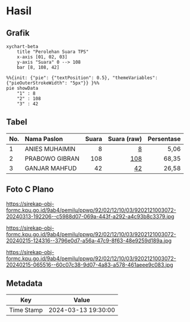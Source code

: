 # Hasil

## Grafik

```mermaid
xychart-beta
    title "Perolehan Suara TPS"
    x-axis [01, 02, 03]
    y-axis "Suara" 0 --> 108
    bar [8, 108, 42]
```

```mermaid
%%{init: {"pie": {"textPosition": 0.5}, "themeVariables": {"pieOuterStrokeWidth": "5px"}} }%%
pie showData
    "1" : 8
    "2" : 108
    "3" : 42
```

## Tabel

| No. | Nama Paslon    | Suara | Suara (raw) | Persentase |
|:--- |:-------------- | -----:| -----------:| ----------:|
| 1   | ANIES MUHAIMIN | 8     | [8][p-1]    | 5,06       |
| 2   | PRABOWO GIBRAN | 108   | [108][p-2]  | 68,35      |
| 3   | GANJAR MAHFUD  | 42    | [42][p-3]   | 26,58      |


[p-1]: https://github.com/gigit-pemilu/pemilu-2024-92-papua-barat/blob/main/pilpres/hitung-suara/sub/92-papua-barat/sub/02-manokwari/sub/12-manokwari-barat/sub/1003-wosi/sub/072-tps/sub/paslon-1.txt
[p-2]: https://github.com/gigit-pemilu/pemilu-2024-92-papua-barat/blob/main/pilpres/hitung-suara/sub/92-papua-barat/sub/02-manokwari/sub/12-manokwari-barat/sub/1003-wosi/sub/072-tps/sub/paslon-2.txt
[p-3]: https://github.com/gigit-pemilu/pemilu-2024-92-papua-barat/blob/main/pilpres/hitung-suara/sub/92-papua-barat/sub/02-manokwari/sub/12-manokwari-barat/sub/1003-wosi/sub/072-tps/sub/paslon-3.txt

## Foto C Plano

https://sirekap-obj-formc.kpu.go.id/9ab4/pemilu/ppwp/92/02/12/10/03/9202121003072-20240313-192206--c5988d07-069a-443f-a292-a4c93b8c3379.jpg

https://sirekap-obj-formc.kpu.go.id/9ab4/pemilu/ppwp/92/02/12/10/03/9202121003072-20240215-124316--3796e0d7-a56a-47c9-8f63-48e9259d189a.jpg

https://sirekap-obj-formc.kpu.go.id/9ab4/pemilu/ppwp/92/02/12/10/03/9202121003072-20240215-065516--60c07c38-9d07-4a83-a578-461aeee9c083.jpg


## Metadata

| Key        | Value               |
| ---------- | ------------------- |
| Time Stamp | 2024-03-13 19:30:00 |



